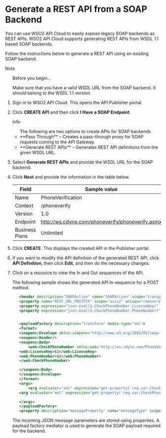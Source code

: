 # Generate a REST API from a SOAP Backend

You can use WSO2 API Cloud to easily expose legacy SOAP backends as REST APIs. 
WSO2 API Cloud supports generating REST APIs from WSDL 1.1 based SOAP backends.

Follow the instructions below to generate a REST API using an existing SOAP backend.

   <html><div class="admonition note">
      <p class="admonition-title">Note</p>
      <ul>Before you begin... </ul>
      <ul>Make sure that you have a valid WSDL URL from the SOAP backend. It should belong to the WSDL 1.1 version.</ul>
      </div>
    </html>

1.  Sign in to WSO2 API Cloud. This opens the API Publisher portal.

2.  Click **CREATE API** and then click **I Have a SOAP Endpoint**.
 
    <html><div class="admonition info">
      <p class="admonition-title">Info</p>
      <ul>The following are two options to create APIs for SOAP backends
      <li>**Pass Through** – Creates a pass-through proxy for SOAP requests coming to the API Gateway.</li>
      <li>**Generate REST APIs** – Generates REST API definitions from the given WSDL URL.</li>
      </ul>
      </div>
    </html>

3. Select **Generate REST APIs** and provide the WSDL URL for the SOAP backend. 

4. Click **Next** and provide the information in the table below.

    | Field   | Sample value       |
    |---------|--------------------|
    | Name    | PhoneVerification  |
    | Context | /phoneverify       |
    | Version | 1.0                |
    | Endpoint| http://ws.cdyne.com/phoneverify/phoneverify.asmx|
    | Business Plans| Unlimited|


5. Click **CREATE**. This displays the created API in the Publisher portal.

6. If you want to modify the API definition of the generated REST API, click **API Definition**, then click **Edit**, and then do the necessary changes.

7.  Click on a resource to view the In and Out sequences of the API.

     The following sample shows the generated API In-sequence for a POST method.

     ``` xml
        <header description="SOAPAction" name="SOAPAction" scope="transport" value="http://ws.cdyne.com/PhoneVerify/query/CheckPhoneNumber"/>
        <property name="REST_URL_POSTFIX" scope="axis2" action="remove"/>
        <property expression="json-eval($.CheckPhoneNumber.LicenseKey)" name="req.var.CheckPhoneNumber.LicenseKey"/>
        <property expression="json-eval($.CheckPhoneNumber.PhoneNumber)" name="req.var.CheckPhoneNumber.PhoneNumber"/>


        <payloadFactory description="transform" media-type="xml">
        <format>
        <soapenv:Envelope xmlns:soapenv="http://www.w3.org/2003/05/soap-envelope" xmlns:web="http://ws.cdyne.com/PhoneVerify/query">
        <soapenv:Header/>
        <soapenv:Body>
            <web:CheckPhoneNumber xmlns:web="http://ws.cdyne.com/PhoneVerify/query">
        <web:LicenseKey>$1</web:LicenseKey>
        <web:PhoneNumber>$2</web:PhoneNumber>
        </web:CheckPhoneNumber>

        </soapenv:Body>
        </soapenv:Envelope>
        </format>
        <args>
            <arg evaluator="xml" expression="get-property('req.var.CheckPhoneNumber.LicenseKey')"/>
        <arg evaluator="xml" expression="get-property('req.var.CheckPhoneNumber.PhoneNumber')"/>

        </args>
        </payloadFactory>
        <property description="messageProperty" name="messageType" scope="axis2" type="STRING" value="application/soap+xml"/>
     ```

    The incoming JSON message parameters are stored using properties. A payload factory mediator is used to generate the SOAP payload required for the backend.

